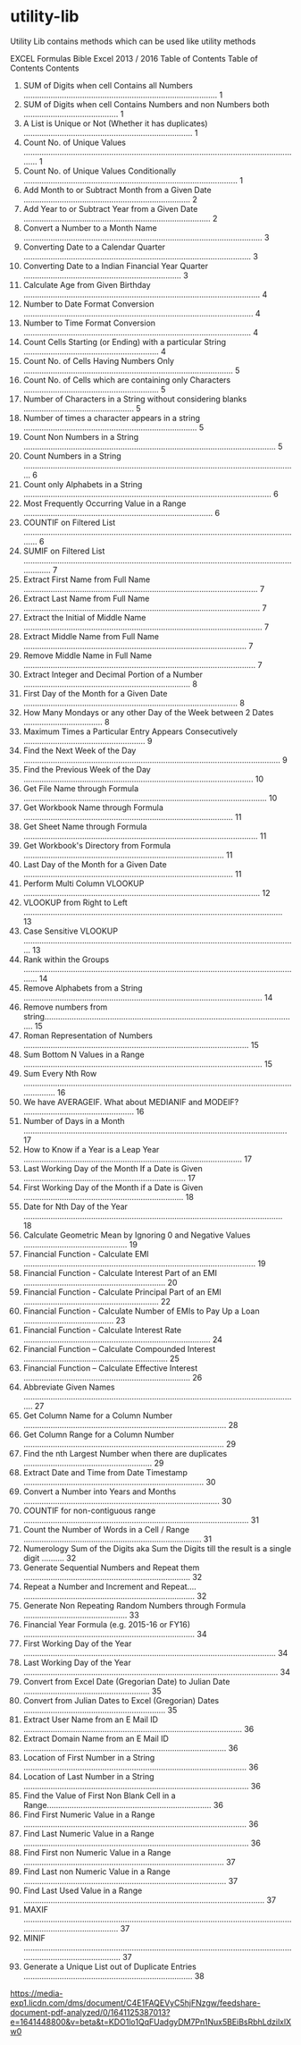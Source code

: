 # utility-lib
Utility Lib contains methods which can be used like utility methods


 
 
EXCEL Formulas Bible
Excel 2013 / 2016 
Table of Contents Table of Contents Contents 
1. SUM of Digits when cell Contains all Numbers ...................................................................................... 1
2. SUM of Digits when cell Contains Numbers and non Numbers both .......................................... 1
3. A List is Unique or Not (Whether it has duplicates) ........................................................................... 1
4. Count No. of Unique Values ............................................................................................................................. 1
5. Count No. of Unique Values Conditionally ............................................................................................... 1
6. Add Month to or Subtract Month from a Given Date .......................................................................... 2
7. Add Year to or Subtract Year from a Given Date ................................................................................... 2
8. Convert a Number to a Month Name .......................................................................................................... 3
9. Converting Date to a Calendar Quarter ..................................................................................................... 3
10. Converting Date to a Indian Financial Year Quarter ...................................................................... 3
11. Calculate Age from Given Birthday ......................................................................................................... 4
12. Number to Date Format Conversion ...................................................................................................... 4
13. Number to Time Format Conversion ..................................................................................................... 4
14. Count Cells Starting (or Ending) with a particular String ............................................................ 4
15. Count No. of Cells Having Numbers Only ............................................................................................. 5
16. Count No. of Cells which are containing only Characters ............................................................ 5
17. Number of Characters in a String without considering blanks ................................................. 5
18. Number of times a character appears in a string ............................................................................. 5
19. Count Non Numbers in a String ................................................................................................................ 5
20. Count Numbers in a String .......................................................................................................................... 6
21. Count only Alphabets in a String .............................................................................................................. 6
22. Most Frequently Occurring Value in a Range .................................................................................... 6
23. COUNTIF on Filtered List ............................................................................................................................. 6
24. SUMIF on Filtered List ................................................................................................................................... 7
25. Extract First Name from Full Name ........................................................................................................ 7
26. Extract Last Name from Full Name ......................................................................................................... 7
27. Extract the Initial of Middle Name .......................................................................................................... 7
28. Extract Middle Name from Full Name ................................................................................................... 7
29. Remove Middle Name in Full Name ....................................................................................................... 7
30. Extract Integer and Decimal Portion of a Number .......................................................................... 8
31. First Day of the Month for a Given Date ............................................................................................... 8
32. How Many Mondays or any other Day of the Week between 2 Dates ................................... 8
33. Maximum Times a Particular Entry Appears Consecutively ...................................................... 9
34. Find the Next Week of the Day .................................................................................................................. 9
35. Find the Previous Week of the Day ...................................................................................................... 10
36. Get File Name through Formula ............................................................................................................ 10
37. Get Workbook Name through Formula ............................................................................................. 11
38. Get Sheet Name through Formula ........................................................................................................ 11
39. Get Workbook's Directory from Formula ......................................................................................... 11
40. Last Day of the Month for a Given Date ............................................................................................. 11
41. Perform Multi Column VLOOKUP ......................................................................................................... 12
42. VLOOKUP from Right to Left ................................................................................................................... 13
43. Case Sensitive VLOOKUP .......................................................................................................................... 13
44. Rank within the Groups ............................................................................................................................. 14
45. Remove Alphabets from a String .......................................................................................................... 14
46. Remove numbers from string................................................................................................................. 15
47. Roman Representation of Numbers .................................................................................................... 15
48. Sum Bottom N Values in a Range .......................................................................................................... 15
49. Sum Every Nth Row ..................................................................................................................................... 16
50. We have AVERAGEIF. What about MEDIANIF and MODEIF? ................................................. 16
51. Number of Days in a Month ..................................................................................................................... 17
52. How to Know if a Year is a Leap Year ................................................................................................. 17
53. Last Working Day of the Month If a Date is Given ........................................................................ 17
54. First Working Day of the Month if a Date is Given ....................................................................... 18
55. Date for Nth Day of the Year ................................................................................................................... 18
56. Calculate Geometric Mean by Ignoring 0 and Negative Values .............................................. 19
57. Financial Function - Calculate EMI ....................................................................................................... 19
58. Financial Function - Calculate Interest Part of an EMI ............................................................... 20
59. Financial Function - Calculate Principal Part of an EMI ............................................................ 22
60. Financial Function - Calculate Number of EMIs to Pay Up a Loan ........................................ 23
61. Financial Function - Calculate Interest Rate ................................................................................... 24
62. Financial Function – Calculate Compounded Interest ................................................................ 25
63. Financial Function – Calculate Effective Interest .......................................................................... 26
64. Abbreviate Given Names ........................................................................................................................... 27
65. Get Column Name for a Column Number .......................................................................................... 28
66. Get Column Range for a Column Number ......................................................................................... 29
67. Find the nth Largest Number when there are duplicates ......................................................... 29
68. Extract Date and Time from Date Timestamp ................................................................................ 30
69. Convert a Number into Years and Months ....................................................................................... 30
70. COUNTIF for non-contiguous range .................................................................................................... 31
71. Count the Number of Words in a Cell / Range ............................................................................... 31
72. Numerology Sum of the Digits aka Sum the Digits till the result is a single digit .......... 32
73. Generate Sequential Numbers and Repeat them .......................................................................... 32
74. Repeat a Number and Increment and Repeat.... ............................................................................ 32
75. Generate Non Repeating Random Numbers through Formula .............................................. 33
76. Financial Year Formula (e.g. 2015-16 or FY16) ............................................................................ 34
77. First Working Day of the Year ................................................................................................................ 34
78. Last Working Day of the Year ................................................................................................................. 34
79. Convert from Excel Date (Gregorian Date) to Julian Date ........................................................ 35
80. Convert from Julian Dates to Excel (Gregorian) Dates ............................................................... 35
81. Extract User Name from an E Mail ID ................................................................................................. 36
82. Extract Domain Name from an E Mail ID .......................................................................................... 36
83. Location of First Number in a String ................................................................................................... 36
84. Location of Last Number in a String .................................................................................................... 36
85. Find the Value of First Non Blank Cell in a Range......................................................................... 36
86. Find First Numeric Value in a Range ................................................................................................... 36
87. Find Last Numeric Value in a Range .................................................................................................... 36
88. Find First non Numeric Value in a Range ......................................................................................... 37
89. Find Last non Numeric Value in a Range .......................................................................................... 37
90. Find Last Used Value in a Range ........................................................................................................... 37
91. MAXIF ................................................................................................................................................................. 37
92. MINIF .................................................................................................................................................................. 37
93. Generate a Unique List out of Duplicate Entries ........................................................................... 38





https://media-exp1.licdn.com/dms/document/C4E1FAQEVyC5hjFNzgw/feedshare-document-pdf-analyzed/0/1641125387013?e=1641448800&v=beta&t=KDO1lo1QqFUadgyDM7Pn1Nux5BEiBsRbhLdzilxlXw0


